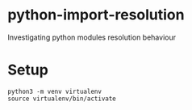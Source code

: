 # python-import-resolution
Investigating python modules resolution behaviour

# Setup

    python3 -m venv virtualenv
    source virtualenv/bin/activate
    